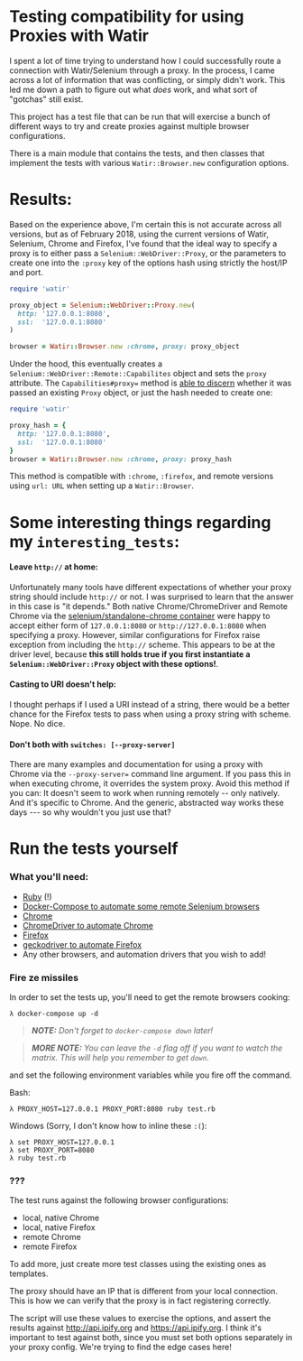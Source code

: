 # Testing compatibility for using Proxies with Watir

I spent a lot of time trying to understand how I could successfully route a connection with Watir/Selenium through a proxy. In the process, I came across a lot of information that was conflicting, or simply didn't work. This led me down a path to figure out what *does* work, and what sort of "gotchas" still exist.

This project has a test file that can be run that will exercise a bunch of different ways to try and create proxies against multiple browser configurations.

There is a main module that contains the tests, and then classes that implement the tests with various `Watir::Browser.new` configuration options.

# Results:

Based on the experience above, I'm certain this is not accurate across all versions, but as of February 2018, using the current versions of Watir, Selenium, Chrome and Firefox, I've found that the ideal way to specify a proxy is to either pass a `Selenium::WebDriver::Proxy`, or the parameters to create one into the `:proxy` key of the options hash using strictly the host/IP and port.

```ruby
require 'watir'

proxy_object = Selenium::WebDriver::Proxy.new(
  http: '127.0.0.1:8080',
  ssl:  '127.0.0.1:8080'
)

browser = Watir::Browser.new :chrome, proxy: proxy_object
```

Under the hood, this eventually creates a `Selenium::WebDriver::Remote::Capabilites` object and sets the `proxy` attribute. The `Capabilities#proxy=` method is [able to discern](https://github.com/SeleniumHQ/selenium/blob/b576ae507c909ee287efc2af25916c8f17539893/rb/lib/selenium/webdriver/remote/capabilities.rb#L209) whether it was passed an existing `Proxy` object, or just the hash needed to create one:

```ruby
require 'watir'

proxy_hash = {
  http: '127.0.0.1:8080',
  ssl:  '127.0.0.1:8080'
}
browser = Watir::Browser.new :chrome, proxy: proxy_hash
```

This method is compatible with `:chrome`, `:firefox`, and remote versions using `url: URL` when setting up a `Watir::Browser`.

# Some interesting things regarding my `interesting_tests`:

#### Leave `http://` at home:

Unfortunately many tools have different expectations of whether your proxy string should include `http://` or not. I was surprised to learn that the answer in this case is "it depends." Both native Chrome/ChromeDriver and Remote Chrome via the [selenium/standalone-chrome container](https://github.com/SeleniumHQ/docker-selenium) were happy to accept either form of `127.0.0.1:8080` or `http://127.0.0.1:8080` when specifying a proxy. However, similar configurations for Firefox raise exception from including the `http://` scheme. This appears to be at the driver level, because **this still holds true if you first instantiate a `Selenium::WebDriver::Proxy` object with these options!**.

#### Casting to URI doesn't help:

I thought perhaps if I used a URI instead of a string, there would be a better chance for the Firefox tests to pass when using a proxy string with scheme. Nope. No dice.

#### Don't both with `switches: [--proxy-server]`

There are many examples and documentation for using a proxy with Chrome via the `--proxy-server=` command line argument. If you pass this in when executing chrome, it overrides the system proxy. Avoid this method if you can: It doesn't seem to work when running remotely -- only natively. And it's specific to Chrome. And the generic, abstracted way works these days --- so why wouldn't you just use that?

# Run the tests yourself

### What you'll need:
  - [Ruby](https://www.ruby-lang.org/en/) (!)
  - [Docker-Compose to automate some remote Selenium browsers](https://docs.docker.com/compose/)
  - [Chrome](https://www.google.com/chrome/)
  - [ChromeDriver to automate Chrome](https://sites.google.com/a/chromium.org/chromedriver/)
  - [Firefox](https://www.mozilla.org/en-US/firefox/new/)
  - [geckodriver to automate Firefox](https://developer.mozilla.org/en-US/docs/Mozilla/QA/Marionette/WebDriver)
  - Any other browsers, and automation drivers that you wish to add!

### Fire ze missiles

In order to set the tests up, you'll need to get the remote browsers cooking:

```
λ docker-compose up -d
```

> **_NOTE:_** _Don't forget to `docker-compose down` later!_

> **_MORE NOTE:_** _You can leave the `-d` flag off if you want to watch the matrix. This will help you remember to get `down`._

and set the following environment variables while you fire off the command.

Bash: 
```
λ PROXY_HOST=127.0.0.1 PROXY_PORT:8080 ruby test.rb
```

Windows (Sorry, I don't know how to inline these `:(`):
```
λ set PROXY_HOST=127.0.0.1
λ set PROXY_PORT=8080
λ ruby test.rb
```


### ???

The test runs against the following browser configurations:
  - local, native Chrome
  - local, native Firefox
  - remote Chrome
  - remote Firefox

To add more, just create more test classes using the existing ones as templates.

The proxy should have an IP that is different from your local connection. This is how we can verify that the proxy is in fact registering correctly.

The script will use these values to exercise the options, and assert the results against http://api.ipify.org and https://api.ipify.org. I think it's important to test against both, since you must set both options separately in your proxy config. We're trying to find the edge cases here!
